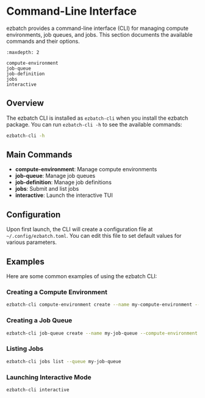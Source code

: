 # Command-Line Interface

ezbatch provides a command-line interface (CLI) for managing compute environments, job queues, and jobs. This section documents the available commands and their options.

```{toctree}
:maxdepth: 2

compute-environment
job-queue
job-definition
jobs
interactive
```

## Overview

The ezbatch CLI is installed as `ezbatch-cli` when you install the ezbatch package. You can run `ezbatch-cli -h` to see the available commands:

```bash
ezbatch-cli -h
```

## Main Commands

- **compute-environment**: Manage compute environments
- **job-queue**: Manage job queues
- **job-definition**: Manage job definitions
- **jobs**: Submit and list jobs
- **interactive**: Launch the interactive TUI

## Configuration

Upon first launch, the CLI will create a configuration file at `~/.config/ezbatch.toml`. You can edit this file to set default values for various parameters.

## Examples

Here are some common examples of using the ezbatch CLI:

### Creating a Compute Environment

```bash
ezbatch-cli compute-environment create --name my-compute-environment --type EC2 --max-vcpus 256
```

### Creating a Job Queue

```bash
ezbatch-cli job-queue create --name my-job-queue --compute-environment my-compute-environment
```

### Listing Jobs

```bash
ezbatch-cli jobs list --queue my-job-queue
```

### Launching Interactive Mode

```bash
ezbatch-cli interactive
```
